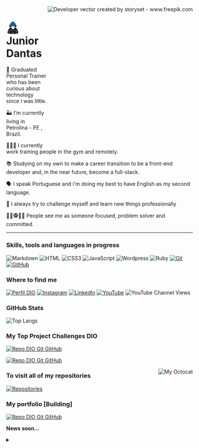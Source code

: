 <img align="right" alt="Developer vector created by storyset - www.freepik.com" height="380" src="https://github.com/juniord-dev/juniord-dev/assets/116525934/d185c3bb-9235-4344-8d44-fd9433bbad7c">

<h1>
    <a href="https://juniord-dev.github.io/">
     <img align="center" alt="Dev Gif" width="36px" src="https://github.com/0xAbdulKhalid/0xAbdulKhalid/raw/main/assets/mdImages/about_me.gif"></a>
    <span>Junior Dantas</span>
</h1>

💪 Graduated Personal Trainer who has been curious about technology since i was little.

🏜️ I’m currently living in Petrolina - PE , Brazil.

🏋️‍♂️🤳 I currently work training people in the gym and remotely.

📚 Studying on my own to make a career transition to be a front-end developer and, in the near future, become a full-stack.

🗣️ I speak Portuguese and i'm doing my best to have English as my second language.

🎯 I always try to challenge myself and learn new things professionally

🙇‍♂️🕵️🧑‍💻 People see me as someone focused, problem solver and committed.

---


### Skills, tools and languages ​​in progress
![Markdown](https://img.shields.io/badge/Markdown-000?style=for-the-badge&logo=markdown)
![HTML](https://img.shields.io/badge/HTML5-000?style=for-the-badge&logo=html5)
![CSS3](https://img.shields.io/badge/CSS3-000?style=for-the-badge&logo=css3&logoColor=264CE4)
![JavaScript](https://img.shields.io/badge/JavaScript-000?style=for-the-badge&logo=javascript)
![Wordpress](https://img.shields.io/badge/Wordpress-000?style=for-the-badge&logo=wordpress)
![Ruby](https://img.shields.io/badge/Ruby-000?style=for-the-badge&logo=ruby&logoColor=DA180F)
[![Git](https://img.shields.io/badge/Git-000?style=for-the-badge&logo=git&logoColor=E94D5F)](https://git-scm.com/doc) 
[![GitHub](https://img.shields.io/badge/GitHub-000?style=for-the-badge&logo=github&logoColor=30A3DC)](https://docs.github.com/)

### Where to find me
[![Perfil DIO](https://img.shields.io/badge/-My%20DIO%20Profile-0388fc?style=for-the-badge)](https://web.dio.me/users/etevaldo_dantas/)
[![Instagram](https://img.shields.io/badge/Instagram-000?style=for-the-badge&logo=instagram)](https://www.instagram.com/juniordantaspersonal/)
[![LinkedIn](https://img.shields.io/badge/-LinkedIn-000?style=for-the-badge&logo=linkedin&logoColor=30A3DC)](https://www.linkedin.com/in/juniordantas01/)
[![YouTube](https://img.shields.io/badge/-Youtube-red?style=for-the-badge&logo=youtube)](https://www.linkedin.com/in/juniordantas01/)
![YouTube Channel Views](https://img.shields.io/youtube/channel/views/UCv9ReihcpRBmwnMCXzQSbfA?style=flat&logo=youtube)

### GitHub Stats
![Top Langs](https://github-readme-stats-git-masterrstaa-rickstaa.vercel.app/api/top-langs/?username=juniord-dev&layout=compact&bg_color=000&border_color=fc4e03&show_icons=true&icon_color=f40061&title_color=fc4e03&text_color=FFF)

### My Top Project Challenges DIO
[![Repo DIO Git GitHub](https://github-readme-stats.vercel.app/api/pin/?username=juniord-dev&repo=dio-lab-open-source&bg_color=000&border_color=fc4e03&show_icons=true&icon_color=f40061&title_color=fc4e03&text_color=FFF)](https://github.com/juniord-dev/dio-lab-open-source)

[![Repo DIO Git GitHub](https://github-readme-stats.vercel.app/api/pin/?username=juniord-dev&repo=multi-calculadora&bg_color=000&border_color=fc4e03&show_icons=true&icon_color=f40061&title_color=fc4e03&text_color=FFF)](https://juniord-dev.github.io/multi-calculadora/)

<img align="right" alt="My Octocat" height="380" src="https://github.com/juniord-dev/juniord-dev/assets/116525934/a19b6e68-b52d-424b-80e6-f31da8f3a35c">

### To visit all of my repositories

[![Repositories](https://custom-icon-badges.herokuapp.com/badge/-All%20Repos-000?style=for-the-badge&logoColor=white&logo=repo)](https://github.com/juniord-dev?tab=repositories)

### My portfolio [Building]
[![Repo DIO Git GitHub](https://github-readme-stats.vercel.app/api/pin/?username=juniord-dev&repo=juniord-dev.github.io&bg_color=000&border_color=fc4e03&show_icons=true&icon_color=f40061&title_color=fc4e03&text_color=FFF)](https://juniord-dev.github.io/)
 

**News soon...**

 <details align="left">
  <summary></summary>
<a href="https://br.freepik.com/vetores-gratis/ilustracao-do-conceito-de-programacao_7118758.htm#query=desenvolvedor%20web&position=26&from_view=keyword&track=ais">Imagem de storyset</a> no Freepik
</details>
